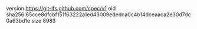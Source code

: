 version https://git-lfs.github.com/spec/v1
oid sha256:65cce8dfcbf151f63222a1ed43009ededca0c4b14dceaaca2e30d7dc0a63bd1e
size 8983
